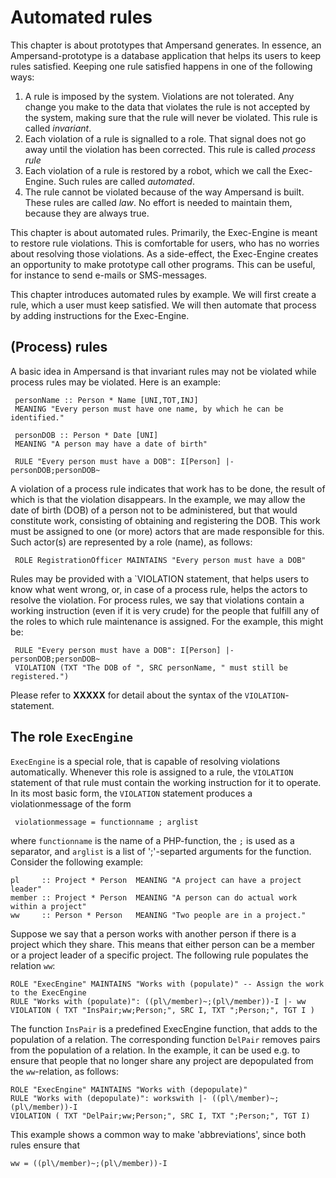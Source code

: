 # Automated rules
This chapter is about prototypes that Ampersand generates. In essence, an Ampersand-prototype is a database application that helps its users to keep rules satisfied. Keeping one rule satisfied happens in one of the following ways:
1. A rule is imposed by the system. Violations are not tolerated. Any change you make to the data that violates the rule is not accepted by the system, making sure that the rule will never be violated. This rule is called *invariant*.
2. Each violation of a rule is signalled to a role. That signal does not go away until the violation has been corrected. This rule is called *process rule*
3. Each violation of a rule is restored by a robot, which we call the Exec-Engine. Such rules are called *automated*.
4. The rule cannot be violated because of the way Ampersand is built. These rules are called *law*. No effort is needed to maintain them, because they are always true.

This chapter is about automated rules. Primarily, the Exec-Engine is meant to restore rule violations. This is comfortable for users, who has no worries about resolving those violations. As a side-effect, the Exec-Engine creates an opportunity to make prototype call other programs. This can be useful, for instance to send e-mails or SMS-messages.

This chapter introduces automated rules by example. We will first create a rule, which a user must keep satisfied. We will then automate that process by adding instructions for the Exec-Engine.


## (Process) rules
A basic idea in Ampersand is that invariant rules may not be violated while process rules may be violated. Here is an example:

     personName :: Person * Name [UNI,TOT,INJ]
     MEANING "Every person must have one name, by which he can be identified."
     
     personDOB :: Person * Date [UNI]
     MEANING "A person may have a date of birth"
     
     RULE "Every person must have a DOB": I[Person] |- personDOB;personDOB~

A violation of a process rule indicates that work has to be done, the result of which is that the violation disappears. In the example, we may allow the date of birth (DOB) of a person not to be administered, but that would constitute work, consisting of obtaining and registering the DOB. This work must be assigned to one (or more) actors that are made responsible for this. Such actor(s) are represented by a role (name), as follows:

     ROLE RegistrationOfficer MAINTAINS "Every person must have a DOB"

Rules may be provided with a `VIOLATION statement, that helps users to know what went wrong, or, in case of a process rule, helps the actors to resolve the violation. For process rules, we say that violations contain a working instruction (even if it is very crude) for the people that fulfill any of the roles to which rule maintenance is assigned. For the example, this might be:

     RULE "Every person must have a DOB": I[Person] |- personDOB;personDOB~
     VIOLATION (TXT "The DOB of ", SRC personName, " must still be registered.")
     
Please refer to **XXXXX** for detail about the syntax of the `VIOLATION`-statement.

## The role `ExecEngine`
`ExecEngine` is a special role, that is capable of resolving violations automatically. Whenever this role is assigned to a rule, the `VIOLATION` statement of that rule must contain the working instruction for it to operate. In its most basic form, the `VIOLATION` statement produces a violationmessage of the form

     violationmessage = functionname ; arglist

where `functionname` is the name of a PHP-function, the `;` is used as a separator, and `arglist` is a list of ';'-separted arguments for the function. Consider the following example:

    pl     :: Project * Person  MEANING "A project can have a project leader"
    member :: Project * Person  MEANING "A person can do actual work within a project"
    ww     :: Person * Person   MEANING "Two people are in a project."
    
Suppose we say that a person works with another person if there is a project which they share. This means that either person can be a member or a project leader of a specific project. The following rule populates the relation `ww`:

    ROLE "ExecEngine" MAINTAINS "Works with (populate)" -- Assign the work to the ExecEngine
    RULE "Works with (populate)": ((pl\/member)~;(pl\/member))-I |- ww
    VIOLATION ( TXT "InsPair;ww;Person;", SRC I, TXT ";Person;", TGT I )
    
The function `InsPair` is a predefined ExecEngine function, that adds to the population of a relation. The corresponding function `DelPair` removes pairs from the population of a relation. In the example, it can be used e.g. to ensure that people that no longer share any project are depopulated from the `ww`-relation, as follows:

    ROLE "ExecEngine" MAINTAINS "Works with (depopulate)"
    RULE "Works with (depopulate)": workswith |- ((pl\/member)~;(pl\/member))-I
    VIOLATION ( TXT "DelPair;ww;Person;", SRC I, TXT ";Person;", TGT I)

This example shows a common way to make 'abbreviations', since both rules ensure that

    ww = ((pl\/member)~;(pl\/member))-I
    


 
